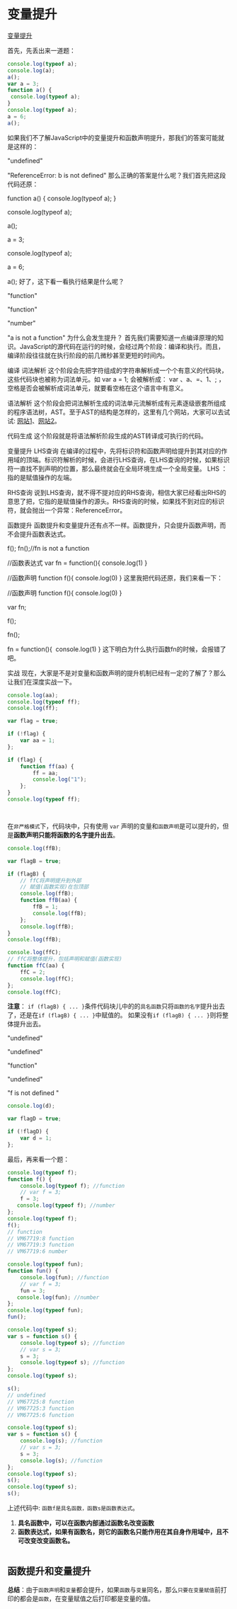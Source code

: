 <!--
 * @Author: tangdaoyong
 * @Date: 2021-06-11 16:29:03
 * @LastEditors: tangdaoyong
 * @LastEditTime: 2021-06-15 09:35:45
 * @Description: 变量提升
-->
# 变量提升

[变量提升](https://zhuanlan.zhihu.com/p/100563316)

首先，先丢出来一道题：
```js
console.log(typeof a);
console.log(a);
a();
var a = 3;
function a() {
 console.log(typeof a);
}
console.log(typeof a);
a = 6;
a();
```
如果我们不了解JavaScript中的变量提升和函数声明提升，那我们的答案可能就是这样的：

"undefined"

"ReferenceError: b is not defined"
那么正确的答案是什么呢？我们首先把这段代码还原：

function a() {
    console.log(typeof a);
}

console.log(typeof a);

a();

a = 3;

console.log(typeof a);

a = 6;

a();
好了，这下看一看执行结果是什么呢？

"function"

"function"

"number"

"a is not a function"
为什么会发生提升？
首先我们需要知道一点编译原理的知识。JavaScript的源代码在运行的时候，会经过两个阶段：编译和执行。而且，编译阶段往往就在执行阶段的前几微秒甚至更短的时间内。

编译
词法解析
这个阶段会先把字符组成的字符串解析成一个个有意义的代码块，这些代码块也被称为词法单元。如 var a = 1; 会被解析成： var 、a、=、1、; ，空格是否会被解析成词法单元，就要看空格在这个语言中有意义。

语法解析
这个阶段会把词法解析生成的词法单元流解析成有元素逐级嵌套所组成的程序语法树，AST。至于AST的结构是怎样的，这里有几个网站，大家可以去试试: [网站1](https://link.zhihu.com/?target=https%3A//esprima.org/demo/parse.html%23)、[网站2](https://link.zhihu.com/?target=https%3A//resources.jointjs.com/demos/javascript-ast)。

代码生成
这个阶段就是将语法解析阶段生成的AST转译成可执行的代码。

变量提升
LHS查询
在编译的过程中，先将标识符和函数声明给提升到其对应的作用域的顶端。标识符解析的时候，会进行LHS查询，在LHS查询的时候，如果标识符一直找不到声明的位置，那么最终就会在全局环境生成一个全局变量。 LHS ： 指的是赋值操作的左端。

RHS查询
说到LHS查询，就不得不提对应的RHS查询，相信大家已经看出RHS的意思了把，它指的是赋值操作的源头。RHS查询的时候，如果找不到对应的标识符，就会抛出一个异常：ReferenceError。

函数提升
函数提升和变量提升还有点不一样。函数提升，只会提升函数声明，而不会提升函数表达式。

f();
fn();//fn is not a function 

//函数表达式
var fn = function(){
    console.log(1)
}

//函数声明
function f(){
    console.log(0)
}
这里我把代码还原，我们来看一下：

//函数声明
function f(){
    console.log(0)
}

var fn;

f();

fn();

fn = function(){
​    console.log(1)
}
这下明白为什么执行函数fn的时候，会报错了吧。

实战
现在，大家是不是对变量和函数声明的提升机制已经有一定的了解了？那么让我们在深度实战一下。
```js
console.log(aa);
console.log(typeof ff);
console.log(ff);

var flag = true;

if (!flag) {
    var aa = 1;
};

if (flag) {
    function ff(aa) {
        ff = aa;
        console.log("1");
    };
}
console.log(typeof ff);




```
在`非严格模式`下，代码块中，只有使用 `var` 声明的变量和`函数声明`是可以提升的，但是**函数声明只能将函数的名字提升出去**。
```js
console.log(ffB);

var flagB = true;

if (flagB) {
    // ffC将声明提升到外部
    // 赋值(函数实现)在包顶部
    console.log(ffB);
    function ffB(aa) {
        ffB = 1;
        console.log(ffB);
    };
    console.log(ffB);
}
console.log(ffB);

console.log(ffC);
// ffC将整体提升，包括声明和赋值(函数实现)
function ffC(aa) {
    ffC = 2;
    console.log(ffC);
};
console.log(ffC);
```
**注意**： `if (flagB) { ... }`条件代码块儿中的的`具名函数`只将`函数的名字`提升出去了，还是在`if (flagB) { ... }`中赋值的。
如果没有`if (flagB) { ... }`则将整体提升出去。

"undefined"

"undefined"

"function"

"undefined"

"f is not defined "
```js
console.log(d);

var flagD = true;

if (!flagD) {
    var d = 1;
};
```
最后，再来看一个题：
```js
console.log(typeof f);
function f() {
    console.log(typeof f); //function
    // var f = 3;
    f = 3;
   console.log(typeof f); //number
};
console.log(typeof f);
f();
// function
// VM67719:8 function
// VM67719:3 function
// VM67719:6 number

console.log(typeof fun);
function fun() {
    console.log(fun); //function
    // var f = 3;
    fun = 3;
   console.log(fun); //number
};
console.log(typeof fun);
fun();
```

```js
console.log(typeof s);
var s = function s() {
    console.log(typeof s); //function
    // var s = 3;
    s = 3;
    console.log(typeof s); //function 
};
console.log(typeof s);

s();
// undefined
// VM67725:8 function
// VM67725:3 function
// VM67725:6 function

console.log(typeof s);
var s = function s() {
    console.log(s); //function
    // var s = 3;
    s = 3;
    console.log(s); //function 
};
console.log(typeof s);
s();
console.log(typeof s);
s();
```
上述代码中: `函数f是具名函数，函数s是函数表达式`。
1. **具名函数中，可以在函数内部通过函数名改变函数**
2. **函数表达式，如果有函数名，则它的函数名只能作用在其自身作用域中，且不可改变改变函数名。**

```js

```

## 函数提升和变量提升

**总结**：由于`函数声明`和`变量`都会提升，如果`函数`与`变量`同名，那么`只要在变量赋值`前打印的都会是`函数`，在变量赋值之后打印都是变量的值。